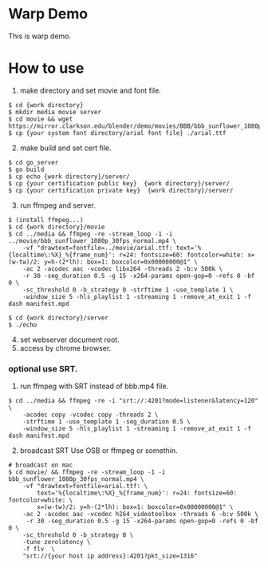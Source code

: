 # Warp Demo
This is warp demo.

# How to use

1. make directory and set movie and font file.

```shell
$ cd {work directory}
$ mkdir media movie server
$ cd movie && wget https://mirror.clarkson.edu/blender/demo/movies/BBB/bbb_sunflower_1080p_30fps_normal.mp4
$ cp {your system font directory/arial font file} ./arial.ttf
```

2. make build and set cert file.

```shell
$ cd go_server
$ go build
$ cp echo {work directory}/server/
$ cp {your certification public key}  {work directory}/server/
$ cp {your certification private key}  {work directory}/server/
```

3. run ffmpeg and server.

```shell
$ (install ffmpeg...)
$ cd {work directory}/movie
$ cd ../media && ffmpeg -re -stream_loop -1 -i ../movie/bbb_sunflower_1080p_30fps_normal.mp4 \
    -vf "drawtext=fontfile=../movie/arial.ttf: text='%{localtime\:%X}_%{frame_num}': r=24: fontsize=60: fontcolor=white: x=(w-tw)/2: y=h-(2*lh): box=1: boxcolor=0x00000000@1" \
    -ac 2 -acodec aac -vcodec libx264 -threads 2 -b:v 500k \
    -r 30 -seg_duration 0.5 -g 15 -x264-params open-gop=0 -refs 0 -bf 0 \
    -sc_threshold 0 -b_strategy 0 -strftime 1 -use_template 1 \
    -window_size 5 -hls_playlist 1 -streaming 1 -remove_at_exit 1 -f dash manifest.mpd

$ cd {work directory}/server
$ ./echo
```

4. set webserver document root.
5. access by chrome browser.


### optional use SRT.

1. run ffmpeg with SRT instead of bbb.mp4 file.

```shell
$ cd ../media && ffmpeg -re -i "srt://:4201?mode=listener&latency=120" \
    -acodec copy -vcodec copy -threads 2 \
    -strftime 1 -use_template 1 -seg_duration 0.5 \
    -window_size 5 -hls_playlist 1 -streaming 1 -remove_at_exit 1 -f dash manifest.mpd
```

2. broadcast SRT
Use OSB or ffmpeg or somethin.

```shell
# broadcast on mac
$ cd movie/ && ffmpeg -re -stream_loop -1 -i bbb_sunflower_1080p_30fps_normal.mp4 \
    -vf "drawtext=fontfile=arial.ttf: \
        text='%{localtime\:%X}_%{frame_num}': r=24: fontsize=60: fontcolor=white: \
        x=(w-tw)/2: y=h-(2*lh): box=1: boxcolor=0x00000000@1" \
    -ac 2 -acodec aac -vcodec h264_videotoolbox -threads 6 -b:v 500k \
     -r 30 -seg_duration 0.5 -g 15 -x264-params open-gop=0 -refs 0 -bf 0 \
    -sc_threshold 0 -b_strategy 0 \
    -tune zerolatency \
    -f flv  \
    "srt://{your host ip address}:4201?pkt_size=1316"
```
